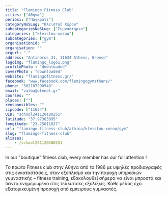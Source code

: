 ```yaml
---
title: "Flamingo Fitness Club"
cities: ["Αθήνα"]
perioxi: ["Παγκράτι"]
categoryNoSLug: "Κλειστού Χώρου"
subcategoriesNoSLug: ["Γυμναστήριο"]
categories: ["kleistou-xorou"]
subcategories: ["gym"]
organisationid: ""
organisation: ""
orgurl: "-"
address: "Antinoros 31, 11634 Athens, Greece"
logoimg: "flamingo_logo1.png"
profilePhoto : "downloaded"
coverPhoto : "downloaded"
website: "flamingofitness.gr/"
facebook: "www.facebook.com/flamingogymathens/"
phone: "302107290548"
email: "valba@otenet.gr"
courses: ""
places: [""]
rensponsibles: ""
zipcode: ["11634"]
UID: "school241120180251"
latitude: "37.97363095"
longitude: "23.75011927"
url: "flamingo-fitness-club/athina/kleistou-xorou/gym"
slug: "flamingo-fitness-club"
aliases:
    - /school241120180251
---
```



In our &quot;boutique&quot; fitness club, every member has our full attention !

Το πρώτο Fitness club στην Αθήνα από το 1986 με υψηλές προδιαγραφές στις εγκαταστάσεις, στον εξοπλισμό και την παροχή υπηρεσιών γυμναστικής – fitness training, εξακολουθεί σήμερα να είναι μπροστά και πάντα ενημερωμένο στις τελευταίες εξελίξεις. Κάθε μέλος έχει εξατομικευμένη προσοχή από έμπειρους γυμναστές.